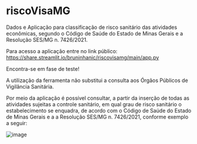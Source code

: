 # riscoVisaMG
Dados e Aplicação para classificação de risco sanitário das atividades econômicas, segundo o Código de Saúde do Estado de Minas Gerais e a Resolução SES/MG n. 7426/2021.

Para acesso a aplicação entre no link público:
https://share.streamlit.io/bruninhanic/riscovisamg/main/app.py

Encontra-se em fase de teste!

A utilização da ferramenta não substitui a consulta aos Órgãos Públicos de Vigilância Sanitária.

Por meio da aplicação é possível consultar, a partir da inserção de todas as atividades sujeitas a controle sanitário, em qual grau de risco sanitário o estabelecimento se enquadra, de acordo com o Código de Saúde do Estado de Minas Gerais e a a Resolução SES/MG n. 7426/2021, conforme exemplo a seguir:

![image](https://user-images.githubusercontent.com/86579549/159998788-d2630456-791b-49ce-93fd-9c6ab49da0ea.png)
